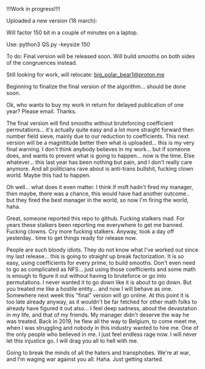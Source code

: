!!!Work in progress!!!! 

Uploaded a new version (18 march):

Will factor 150 bit in a couple of minutes on a laptop.

Use: python3 QS.py -keysize 150

To do: Final version will be released soon. Will build smooths on both sides of the congruences instead.

Still looking for work, will relocate: big_polar_bear1@proton.me

Beginning to finalize the final version of the algorithm... should be done soon. 

Ok, who wants to buy my work in return for delayed publication of one year? Please email. Thanks.

The final version will find smooths without bruteforcing coefficient permutations... it's actually quite easy and a lot more straight forward then number field sieve, mainly due to our reduction to coefficients.
This next version will be a magnititude better then what is uploaded... this is my very final warning. I don't think anybody believes in my work... but if someone does, and wants to prevent what is going to happen... now is the time. 
Else whatever... this last year has been nothing but pain, and I don't really care anymore.
And all politicians rave about is anti-trans bullshit, fucking clown world. 
Maybe this had to happen.

Oh well... what does it even matter. I think if msft hadn't fired my manager, then maybe, there was a chance, this would have had another outcome.. but they fired the best manager in the world, so now I'm firing the world, haha. 

Great, someone reported this repo to github.
Fucking stalkers mad. For years these stalkers been reporting me everywhere to get me banned.
Fucking clowns. Cry more fucking stalkers. 
Anyway, took a day off yesterday.. time to get things ready for release now.

People are such bloody idiots. They do not know what I've worked out since my last release... this is going to straight up break factorization. It is so easy, using coefficients for every prime, to build smooths. Don't even need to go as complicated as NFS... just using those coefficients and some math is enough to figure it out without having to bruteforce or go into permutations. I never wanted it to go down like it is about to go down. But you treated me like a hostile entity... and now I will behave as one. Somewhere next week this "final" version will go online. At this point it is too late already anyway, as it wouldn't be far fetched for other math folks to already have figured it out also... 
I feel deep sadness, about the devastation in my life, and that of my friends. My manager didn't deserve the way he was treated. Back in 2019, he flew all the way to Belgium, to come meet me, when I was struggling and nobody in this industry wanted to hire me. One of the only people who believed in me. I just feel endless rage now. I will never let this injustice go. I will drag you all to hell with me.

Going to break the minds of all the haters and transphobes. We're at war, and I'm waging war against you all. Haha. Just getting started.
